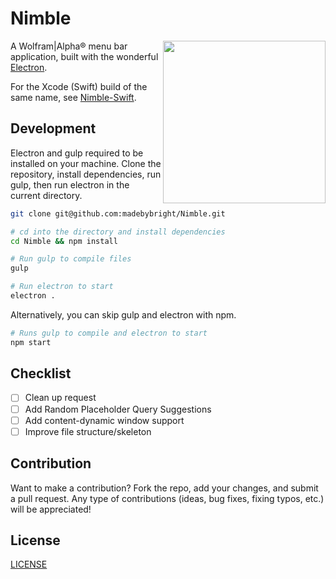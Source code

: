 Nimble
======
<img align="right" height="260" src="https://github.com/madebybright/madebybright.github.io/raw/master/img/nimble/1024.png">

A Wolfram|Alpha® menu bar application, built with the wonderful [Electron](http://electron.atom.io/).

For the Xcode (Swift) build of the same name, see [Nimble-Swift](https://github.com/madebybright/Nimble-Swift).

## Development
Electron and gulp required to be installed on your machine. Clone the repository, install dependencies, run gulp, then run electron in the current directory.

```bash
git clone git@github.com:madebybright/Nimble.git

# cd into the directory and install dependencies
cd Nimble && npm install

# Run gulp to compile files
gulp

# Run electron to start
electron .
```

Alternatively, you can skip gulp and electron with npm.

```bash
# Runs gulp to compile and electron to start
npm start
```

## Checklist
- [ ] Clean up request
- [ ] Add Random Placeholder Query Suggestions
- [ ] Add content-dynamic window support
- [ ] Improve file structure/skeleton

## Contribution
Want to make a contribution? Fork the repo, add your changes, and submit a pull request. Any type of contributions (ideas, bug fixes, fixing typos, etc.) will be appreciated!

## License
[LICENSE](https://github.com/madebybright/Nimble/blob/master/LICENSE)
